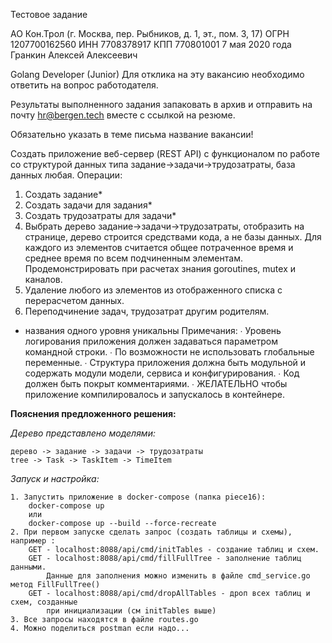 Тестовое задание 

АО Кон.Трол (г. Москва, пер. Рыбников, д. 1, эт., пом. 3, 17)
ОГРН 1207700162560
ИНН 7708378917
КПП 770801001
7 мая 2020 года
Гранкин Алексей Алексеевич

Golang Developer (Junior)
Для отклика на эту вакансию необходимо ответить на вопрос работодателя.

Результаты выполненного задания запаковать в архив и отправить на почту hr@bergen.tech вместе с ссылкой на резюме.

Обязательно указать в теме письма название вакансии!

Создать приложение веб-сервер (REST API) с функционалом по работе со структурой
данных типа задание->задачи->трудозатраты, база данных любая. Операции:

1. Создать задание*
2. Создать задачи для задания*
3. Создать трудозатраты для задачи*
4. Выбрать дерево задание->задачи->трудозатраты, отобразить на странице,
   дерево строится средствами кода, а не базы данных.
   Для каждого из элементов считается общее потраченное время и среднее время
   по всем подчиненным элементам. Продемонстрировать при расчетах
   знания goroutines, mutex и каналов.
5. Удаление любого из элементов из отображенного списка с перерасчетом данных.
6. Переподчинение задач, трудозатрат другим родителям.
* названия одного уровня уникальны
  Примечания:
  ∙ Уровень логирования приложения должен задаваться параметром командной строки.
  ∙ По возможности не использовать глобальные переменные.
  ∙ Структура приложения должна быть модульной и содержать модули модели, сервиса
    и конфигурирования.
  ∙ Код должен быть покрыт комментариями.
  ∙ ЖЕЛАТЕЛЬНО чтобы приложение компилировалось и запускалось в контейнере.
  

**Пояснения предложенного решения:**

_Дерево представлено моделями:_

    дерево -> задание -> задачи -> трудозатраты
    tree -> Task -> TaskItem -> TimeItem

_Запуск и настройка:_

    1. Запустить приложение в docker-compose (папка piece16):
        docker-compose up
        или
        docker-compose up --build --force-recreate
    2. При первом запуске сделать запрос (создать таблицы и схемы), например :
        GET - localhost:8088/api/cmd/initTables - создание таблиц и схем.
        GET - localhost:8088/api/cmd/fillFullTree - заполнение таблиц данными.
            Данные для заполнения можно изменить в файле cmd_service.go метод FillFullTree()
        GET - localhost:8088/api/cmd/dropAllTables - дроп всех таблиц и схем, созданные
            при инициализации (см initTables выше)
    3. Все запросы находятся в файле routes.go
    4. Можно поделиться postman если надо...
   